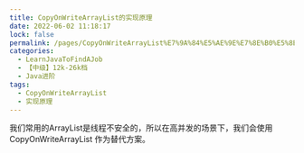 ```yaml
---
title: CopyOnWriteArrayList的实现原理
date: 2022-06-02 11:18:17
lock: false
permalink: /pages/CopyOnWriteArrayList%E7%9A%84%E5%AE%9E%E7%8E%B0%E5%8E%9F%E7%90%86
categories: 
  - LearnJavaToFindAJob
  - 【中级】12k-26k档
  - Java进阶
tags: 
  - CopyOnWriteArrayList
  - 实现原理
---
```

我们常用的ArrayList是线程不安全的，所以在高并发的场景下，我们会使用 CopyOnWriteArrayList 作为替代方案。